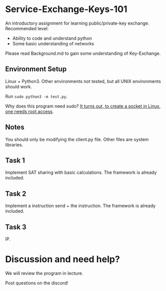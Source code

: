 # Service-Exchange-Keys-101
An introductory assignment for learning public/private-key exchange.
Recommended level:
- Ability to code and understand python
- Some basic understanding of networks

Please read Background.md to gain some understanding of Key-Exchange.

## Environment Setup
Linux + Python3. Other environments not tested, but all UNIX environments should work.

Run `sudo python3 -m test.py`.

Why does this program need sudo? [It turns out, to create a socket in Linux, one needs root access](https://security.stackexchange.com/questions/244635/why-do-i-need-root-privileges-to-send-a-raw-packet-from-a-unix-machine).

## Notes
You should only be modifying the client.py file. Other files are system libraries.

## Task 1
Implement SAT sharing with basic calculations. The framework is already included.

## Task 2
Implement a instruction send + the instruction. The framework is already included.

## Task 3
IP.

# Discussion and need help?
We will review the program in lecture.

Post questions on the discord!